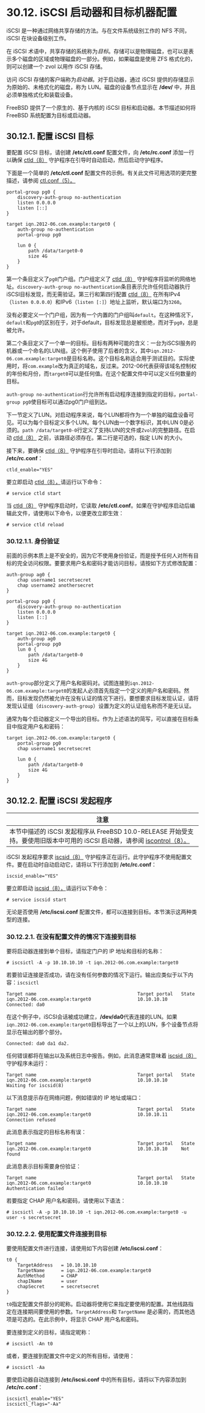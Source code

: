 # 30.12. iSCSI 启动器和目标机器配置

iSCSI 是一种通过网络共享存储的方法。与在文件系统级别工作的 NFS 不同，iSCSI 在块设备级别工作。

在 iSCSI 术语中，共享存储的系统称为*目标*。存储可以是物理磁盘，也可以是表示多个磁盘的区域或物理磁盘的一部分。例如，如果磁盘是使用 ZFS 格式化的，则可以创建一个 zvol 以用作 iSCSI 存储。

访问 iSCSI 存储的客户端称为*启动器*。对于启动器，通过 iSCSI 提供的存储显示为原始的、未格式化的磁盘，称为 LUN。磁盘的设备节点显示在 **/dev/** 中，并且必须单独格式化和装载设备。

FreeBSD 提供了一个原生的、基于内核的 iSCSI 目标和启动器。本节描述如何将 FreeBSD 系统配置为目标或启动器。

## 30.12.1. 配置 iSCSI 目标

要配置 iSCSI 目标，请创建 **/etc/ctl.conf** 配置文件，向 **/etc/rc.conf** 添加一行以确保 [ctld（8）](https://www.freebsd.org/cgi/man.cgi?query=ctld&sektion=8&format=html) 守护程序在引导时自动启动，然后启动守护程序。

下面是一个简单的 **/etc/ctl.conf** 配置文件的示例。有关此文件可用选项的更完整描述，请参阅 [ctl.conf（5）。](https://www.freebsd.org/cgi/man.cgi?query=ctl.conf&sektion=5&format=html)

```
portal-group pg0 {
	discovery-auth-group no-authentication
	listen 0.0.0.0
	listen [::]
}

target iqn.2012-06.com.example:target0 {
	auth-group no-authentication
	portal-group pg0

	lun 0 {
		path /data/target0-0
		size 4G
	}
}
```

第一个条目定义了`pg0`门户组。门户组定义了 [ctld（8）](https://www.freebsd.org/cgi/man.cgi?query=ctld&sektion=8&format=html) 守护程序将监听的网络地址。`discovery-auth-group no-authentication`条目表示允许任何启动器执行iSCSI目标发现，而无需验证。第三行和第四行配置 [ctld（8）](https://www.freebsd.org/cgi/man.cgi?query=ctld&sektion=8&format=html) 在所有IPv4（`listen 0.0.0.0`）和IPv6（`listen [:]`）地址上监听，默认端口为`3260`。

没有必要定义一个门户组，因为有一个内置的门户组叫`default`。在这种情况下，`default`和`pg0`的区别在于，对于default，目标发现总是被拒绝，而对于`pg0`，总是被允许。

第二个条目定义了一个单一的目标。目标有两种可能的含义：一台为iSCSI服务的机器或一个命名的LUN组。这个例子使用了后者的含义，其中`iqn.2012-06.com.example:target0`是目标名称。这个目标名称适合用于测试目的。实际使用时，将`com.example`改为真正的域名，反过来。2012-06代表获得该域名控制权的年份和月份，而`target0`可以是任何值。在这个配置文件中可以定义任何数量的目标。

`auth-group no-authentication`行允许所有启动程序连接到指定的目标，`portal-group pg0`使目标可以通过pg0门户组到达。

下一节定义了LUN。对启动程序来说，每个LUN都将作为一个单独的磁盘设备可见。可以为每个目标定义多个LUN。每个LUN由一个数字标识，其中LUN 0是必须的。`path /data/target0-0`行定义了支持LUN的文件或`Zvol`的完整路径。在启动 [ctld（8）](https://www.freebsd.org/cgi/man.cgi?query=ctld&sektion=8&format=html) 之前，该路径必须存在。第二行是可选的，指定 LUN 的大小。

接下来，要确保 [ctld（8）](https://www.freebsd.org/cgi/man.cgi?query=ctld&sektion=8&format=html) 守护程序在引导时启动，请将以下行添加到 **/etc/rc.conf**：

```
ctld_enable="YES"
```

要立即启动 [ctld（8），](https://www.freebsd.org/cgi/man.cgi?query=ctld&sektion=8&format=html)请运行以下命令：

```
# service ctld start
```

当 [ctld（8）](https://www.freebsd.org/cgi/man.cgi?query=ctld&sektion=8&format=html) 守护程序启动时，它读取 **/etc/ctl.conf**。如果在守护程序启动后编辑此文件，请使用以下命令，以便更改立即生效：

```
# service ctld reload
```

### 30.12.1.1. 身份验证

前面的示例本质上是不安全的，因为它不使用身份验证，而是授予任何人对所有目标的完全访问权限。要要求用户名和密码才能访问目标，请按如下方式修改配置：

```
auth-group ag0 {
	chap username1 secretsecret
	chap username2 anothersecret
}

portal-group pg0 {
	discovery-auth-group no-authentication
	listen 0.0.0.0
	listen [::]
}

target iqn.2012-06.com.example:target0 {
	auth-group ag0
	portal-group pg0
	lun 0 {
		path /data/target0-0
		size 4G
	}
}
```

`auth-group`部分定义了用户名和密码对。试图连接到`iqn.2012-06.com.example:target0`的发起人必须首先指定一个定义的用户名和密码。然而，目标发现仍然被允许在没有认证的情况下进行。要想要求目标发现认证，请将发现认证组（`discovery-auth-group`）设置为定义的认证组名称而不是无认证。

通常为每个启动器定义一个导出的目标。作为上述语法的简写，可以直接在目标条目中指定用户名和密码：

```
target iqn.2012-06.com.example:target0 {
	portal-group pg0
	chap username1 secretsecret

	lun 0 {
		path /data/target0-0
		size 4G
	}
}
```

## 30.12.2. 配置 iSCSI 发起程序

| 注意                                                         |
| ------------------------------------------------------------ |
| 本节中描述的 iSCSI 发起程序从 FreeBSD 10.0-RELEASE 开始受支持。要使用旧版本中可用的 iSCSI 启动器，请参阅 [iscontrol（8）。](https://www.freebsd.org/cgi/man.cgi?query=iscontrol&sektion=8&format=html) |

iSCSI 发起程序要求 [iscsid（8）](https://www.freebsd.org/cgi/man.cgi?query=iscsid&sektion=8&format=html) 守护程序正在运行。此守护程序不使用配置文件。要在启动时自动启动它，请将以下行添加到 **/etc/rc.conf**：

```
iscsid_enable="YES"
```

要立即启动 [iscsid（8），](https://www.freebsd.org/cgi/man.cgi?query=iscsid&sektion=8&format=html)请运行以下命令：

```
# service iscsid start
```

无论是否使用 **/etc/iscsi.conf** 配置文件，都可以连接到目标。本节演示这两种类型的连接。

### 30.12.2.1. 在没有配置文件的情况下连接到目标

要将启动器连接到单个目标，请指定门户的 IP 地址和目标的名称：

```
# iscsictl -A -p 10.10.10.10 -t iqn.2012-06.com.example:target0
```

若要验证连接是否成功，请在没有任何参数的情况下运行。输出应类似于以下内容：`iscsictl`

```
Target name                                     Target portal   State
iqn.2012-06.com.example:target0                 10.10.10.10     Connected: da0
```

在这个例子中，iSCSI会话被成功建立，**/dev/da0**代表连接的LUN。如果`iqn.2012-06.com.example:target0`目标导出了一个以上的LUN，多个设备节点将显示在输出的那个部分。

```
Connected: da0 da1 da2.
```

任何错误都将在输出以及系统日志中报告。例如，此消息通常意味着 [iscsid（8）](https://www.freebsd.org/cgi/man.cgi?query=iscsid&sektion=8&format=html) 守护程序未运行：

```
Target name                                     Target portal   State
iqn.2012-06.com.example:target0                 10.10.10.10     Waiting for iscsid(8)
```

以下消息提示存在网络问题，例如错误的 IP 地址或端口：

```
Target name                                     Target portal   State
iqn.2012-06.com.example:target0                 10.10.10.11     Connection refused
```

此消息表示指定的目标名称有误：

```
Target name                                     Target portal   State
iqn.2012-06.com.example:target0                 10.10.10.10     Not found
```

此消息表示目标需要身份验证：

```
Target name                                     Target portal   State
iqn.2012-06.com.example:target0                 10.10.10.10     Authentication failed
```

若要指定 CHAP 用户名和密码，请使用以下语法：

```
# iscsictl -A -p 10.10.10.10 -t iqn.2012-06.com.example:target0 -u user -s secretsecret
```

### 30.12.2.2. 使用配置文件连接到目标

要使用配置文件进行连接，请使用如下内容创建 **/etc/iscsi.conf**：

```
t0 {
	TargetAddress   = 10.10.10.10
	TargetName      = iqn.2012-06.com.example:target0
	AuthMethod      = CHAP
	chapIName       = user
	chapSecret      = secretsecret
}
```

`t0`指定配置文件部分的昵称。启动器将使用它来指定要使用的配置。其他线路指定在连接期间要使用的参数。`TargetAddress`和 `TargetName` 是必需的，而其他选项是可选的。在此示例中，将显示 CHAP 用户名和密码。

要连接到定义的目标，请指定昵称：

```
# iscsictl -An t0
```

或者，要连接到配置文件中定义的所有目标，请使用：

```
# iscsictl -Aa
```

要使启动器自动连接到 **/etc/iscsi.conf** 中的所有目标，请将以下内容添加到 **/etc/rc.conf**：

```
iscsictl_enable="YES"
iscsictl_flags="-Aa"
```